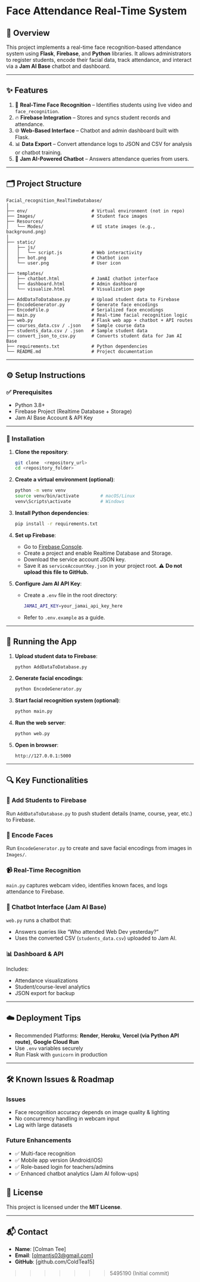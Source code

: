 # Face Attendance Real-Time System

## 📌 Overview

This project implements a real-time face recognition-based attendance system using **Flask**, **Firebase**, and **Python** libraries. It allows administrators to register students, encode their facial data, track attendance, and interact via a **Jam AI Base** chatbot and dashboard.

---

## ✨ Features

1. 🎥 **Real-Time Face Recognition** – Identifies students using live video and `face_recognition`.
2. 🔥 **Firebase Integration** – Stores and syncs student records and attendance.
3. 🌐 **Web-Based Interface** – Chatbot and admin dashboard built with Flask.
4. 📊 **Data Export** – Convert attendance logs to JSON and CSV for analysis or chatbot training.
5. 🤖 **Jam AI-Powered Chatbot** – Answers attendance queries from users.

---

## 🗂️ Project Structure

```
Facial_recognition_RealTimeDatabase/
│
├── env/                        # Virtual environment (not in repo)
├── Images/                     # Student face images
├── Resources/
│   └── Modes/                  # UI state images (e.g., background.png)
│
├── static/
│   ├── js/
│   │   └── script.js           # Web interactivity
│   ├── bot.png                 # Chatbot icon
│   └── user.png                # User icon
│
├── templates/
│   ├── chatbot.html            # JamAI chatbot interface
│   ├── dashboard.html          # Admin dashboard
│   └── visualize.html          # Visualization page
│
├── AddDataToDatabase.py        # Upload student data to Firebase
├── EncodeGenerator.py          # Generate face encodings
├── EncodeFile.p                # Serialized face encodings
├── main.py                     # Real-time facial recognition logic
├── web.py                      # Flask web app + chatbot + API routes
├── courses_data.csv / .json    # Sample course data
├── students_data.csv / .json   # Sample student data
├── convert_json_to_csv.py      # Converts student data for Jam AI Base
├── requirements.txt            # Python dependencies
└── README.md                   # Project documentation
```

---

## ⚙️ Setup Instructions

### ✅ Prerequisites

* Python 3.8+
* Firebase Project (Realtime Database + Storage)
* Jam AI Base Account & API Key

---

### 🚀 Installation

1. **Clone the repository**:

   ```bash
   git clone  <repository_url>
   cd <repository_folder>
   ```

2. **Create a virtual environment (optional)**:

   ```bash
   python -m venv venv
   source venv/bin/activate        # macOS/Linux
   venv\Scripts\activate           # Windows
   ```

3. **Install Python dependencies**:

   ```bash
   pip install -r requirements.txt
   ```

4. **Set up Firebase**:

   * Go to [Firebase Console](https://console.firebase.google.com/).
   * Create a project and enable Realtime Database and Storage.
   * Download the service account JSON key.
   * Save it as `serviceAccountKey.json` in your project root.
     ⚠️ **Do not upload this file to GitHub.**

5. **Configure Jam AI API Key**:

   * Create a `.env` file in the root directory:

     ```bash
     JAMAI_API_KEY=your_jamai_api_key_here
     ```
   * Refer to `.env.example` as a guide.

---

## 🏁 Running the App

1. **Upload student data to Firebase**:

   ```bash
   python AddDataToDatabase.py
   ```

2. **Generate facial encodings**:

   ```bash
   python EncodeGenerator.py
   ```

3. **Start facial recognition system (optional)**:

   ```bash
   python main.py
   ```

4. **Run the web server**:

   ```bash
   python web.py
   ```

5. **Open in browser**:

   ```
   http://127.0.0.1:5000
   ```

---

## 🔍 Key Functionalities

### 🧑 Add Students to Firebase

Run `AddDataToDatabase.py` to push student details (name, course, year, etc.) to Firebase.

### 🧠 Encode Faces

Run `EncodeGenerator.py` to create and save facial encodings from images in `Images/`.

### 📹 Real-Time Recognition

`main.py` captures webcam video, identifies known faces, and logs attendance to Firebase.

### 💬 Chatbot Interface (Jam AI Base)

`web.py` runs a chatbot that:

* Answers queries like “Who attended Web Dev yesterday?”
* Uses the converted CSV (`students_data.csv`) uploaded to Jam AI.

### 📊 Dashboard & API

Includes:

* Attendance visualizations
* Student/course-level analytics
* JSON export for backup

---

## ☁️ Deployment Tips

* Recommended Platforms: **Render**, **Heroku**, **Vercel (via Python API route)**, **Google Cloud Run**
* Use `.env` variables securely
* Run Flask with `gunicorn` in production

---

## 🛠️ Known Issues & Roadmap

### Issues

* Face recognition accuracy depends on image quality & lighting
* No concurrency handling in webcam input
* Lag with large datasets

### Future Enhancements

* ✅ Multi-face recognition
* ✅ Mobile app version (Android/iOS)
* ✅ Role-based login for teachers/admins
* ✅ Enhanced chatbot analytics (Jam AI follow-ups)


## 📄 License

This project is licensed under the **MIT License**.

---

## 📬 Contact

* **Name**: \[Colman Tee]
* **Email**: \[[olmantjs03@gmail.com](mailto:colmantjs03@gmail.com)]
* **GitHub**: \[github.com/ColdTea15]
>>>>>>> 5495190 (Initial commit)
